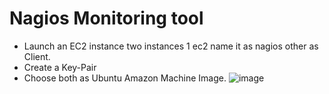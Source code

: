 # Nagios Monitoring tool
- Launch an EC2 instance two instances 1 ec2 name it as nagios other as Client.
- Create a Key-Pair
- Choose both as Ubuntu Amazon Machine Image.
![image](https://github.com/mallikharjuna160003/30-Days-of-AWS/assets/74324685/85cd1253-49db-45f4-b10d-3325ef04f3f5)

